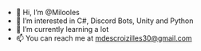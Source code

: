 - 👋 Hi, I’m @Milooles
- 👀 I’m interested in C#, Discord Bots, Unity and Python
- 🌱 I’m currently learning a lot
- 📫 You can reach me at mdescroizilles30@gmail.com

<!---
Milooles/Milooles is a ✨ special ✨ repository because its `README.md` (this file) appears on your GitHub profile.
You can click the Preview link to take a look at your changes.
--->
